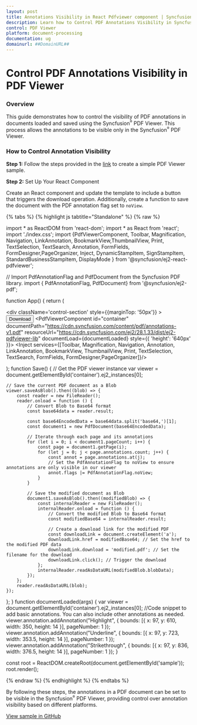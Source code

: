 ```yaml
---
layout: post
title: Annotations Visibility in React Pdfviewer component | Syncfusion
description: Learn how to Control PDF Annotations Visibility in Syncfusion React Pdfviewer component of Syncfusion Essential JS 2 and more.
control: PDF Viewer
platform: document-processing
documentation: ug
domainurl: ##DomainURL##
---
```


# Control PDF Annotations Visibility in PDF Viewer

### Overview

This guide demonstrates how to control the visibility of PDF annotations in documents loaded and saved using the Syncfusion<sup style="font-size:70%">&reg;</sup> PDF Viewer. This process allows the annotations to be visible only in the Syncfusion<sup style="font-size:70%">&reg;</sup> PDF Viewer.

### How to Control Annotation Visibility

**Step 1:** Follow the steps provided in the [link](https://ej2.syncfusion.com/angular/documentation/pdfviewer/getting-started/) to create a simple PDF Viewer sample.


**Step 2:**  Set Up Your React Component

Create an React component and update the template to include a button that triggers the download operation. Additionally, create a function to save the document with the PDF annotation flag set to `noView`.

{% tabs %}
{% highlight js tabtitle="Standalone" %}
{% raw %}

import * as ReactDOM from 'react-dom';
import * as React from 'react';
import './index.css';
import {PdfViewerComponent, Toolbar, Magnification, Navigation, LinkAnnotation, BookmarkView,ThumbnailView, Print, TextSelection, TextSearch, Annotation, FormFields, FormDesigner,PageOrganizer, Inject, DynamicStampItem, SignStampItem, StandardBusinessStampItem, DisplayMode
} from '@syncfusion/ej2-react-pdfviewer';

// Import PdfAnnotationFlag and PdfDocument from the Syncfusion PDF library.
import { PdfAnnotationFlag, PdfDocument} from '@syncfusion/ej2-pdf';

function App() {
    return (<div>
    <div className='control-section' style={{marginTop: '50px'}} >
    <button onClick={Save}>Download</button>
        <PdfViewerComponent id="container" documentPath="https://cdn.syncfusion.com/content/pdf/annotations-v1.pdf"
        resourceUrl="https://cdn.syncfusion.com/ej2/28.1.33/dist/ej2-pdfviewer-lib" documentLoad={documentLoaded} style={{ 'height': '640px' }}>
            <Inject services={[Toolbar, Magnification, Navigation, Annotation, LinkAnnotation, BookmarkView, ThumbnailView, Print, TextSelection, TextSearch, FormFields, FormDesigner,PageOrganizer]}/>
        </PdfViewerComponent>
    </div>
</div>);
function Save() {
    // Get the PDF viewer instance
    var viewer = document.getElementById('container').ej2_instances[0];

    // Save the current PDF document as a Blob
    viewer.saveAsBlob().then((blob) => {
        const reader = new FileReader();
        reader.onload = function () {
            // Convert Blob to Base64 format
            const base64data = reader.result;

            const base64EncodedData = base64data.split('base64,')[1];
            const document1 = new PdfDocument(base64EncodedData);

            // Iterate through each page and its annotations
            for (let i = 0; i < document1.pageCount; i++) {
                const page = document1.getPage(i);
                for (let j = 0; j < page.annotations.count; j++) {
                    const annot = page.annotations.at(j);
                    // Set the PdfAnnotationFlag to noView to ensure annotations are only visible in our viewer
                    annot.flags |= PdfAnnotationFlag.noView;
                }
            }

            // Save the modified document as Blob
            document1.saveAsBlob().then((modifiedBlob) => {
                const internalReader = new FileReader();
                internalReader.onload = function () {
                    // Convert the modified Blob to Base64 format
                    const modifiedBase64 = internalReader.result;

                    // Create a download link for the modified PDF
                    const downloadLink = document.createElement('a');
                    downloadLink.href = modifiedBase64; // Set the href to the modified PDF data
                    downloadLink.download = 'modified.pdf'; // Set the filename for the download
                    downloadLink.click(); // Trigger the download
                };
                internalReader.readAsDataURL(modifiedBlob.blobData);
            });
        };
        reader.readAsDataURL(blob);
    });
};
}
function documentLoaded(args) {
    var viewer = document.getElementById('container').ej2_instances[0];
        //Code snippet to add basic annotations. You can also include other annotations as needed.
        viewer.annotation.addAnnotation("Highlight", {
            bounds: [{ x: 97, y: 610, width: 350, height: 14 }],
            pageNumber: 1
        });
        viewer.annotation.addAnnotation("Underline", {
            bounds: [{ x: 97, y: 723, width: 353.5, height: 14 }],
            pageNumber: 1
        });
        viewer.annotation.addAnnotation("Strikethrough", {
            bounds: [{ x: 97, y: 836, width: 376.5, height: 14 }],
            pageNumber: 1
        });
}

const root = ReactDOM.createRoot(document.getElementById('sample'));
root.render(<App />);

{% endraw %}
{% endhighlight %}
{% endtabs %}

By following these steps, the annotations in a PDF document can be set to be visible in the Syncfusion<sup style="font-size:70%">&reg;</sup> PDF Viewer, providing control over annotation visibility based on different platforms.

[View sample in GitHub](https://github.com/SyncfusionExamples/react-pdf-viewer-examples/tree/master/How%20to)